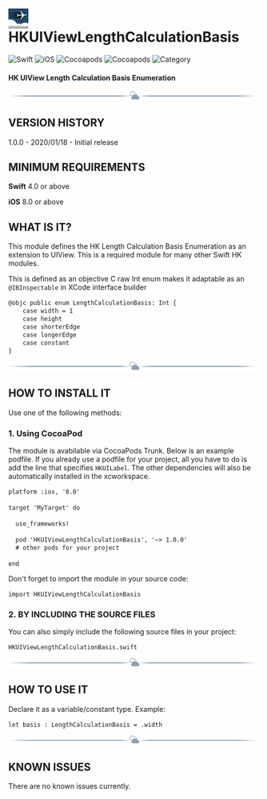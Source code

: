 # <img src="./docs/logo256.jpg" width="40" height="40" alt="skyRoute66 logo" style="vertical-align:middle"> HKUIViewLengthCalculationBasis #
![Swift](https://img.shields.io/static/v1?label=Swift&message=4.0%20or%20above&color=%23FF4400&style=plastic) ![iOS](https://img.shields.io/static/v1?label=iOS&&message=8.0%20or%20above&color=yellow&style=plastic) ![Cocoapods](https://img.shields.io/cocoapods/v/HKUIViewLengthCalculationBasis?label=pod&color=brightgreen&style=plastic) ![Cocoapods](https://img.shields.io/cocoapods/l/HKUIViewLengthCalculationBasis?color=blue&style=plastic) ![Category](https://img.shields.io/static/v1?label=category&message=Type%20Definition&color=blueviolet&style=plastic) 
#### HK UIView Length Calculation Basis Enumeration ####

<img src="./docs/cloudline.png" alt="---line---">

## VERSION HISTORY ##

1.0.0 - 2020/01/18 - Initial release

## MINIMUM REQUIREMENTS ##

**Swift** 4.0 or above

**iOS** 8.0 or above

## WHAT IS IT? ##

This module defines the HK Length Calculation Basis Enumeration as an extension to UIView. This is a required module for many other Swift HK modules.

This is defined as an objective C raw Int enum makes it adaptable as an `@IBInspectable` in XCode interface builder

```
@objc public enum LengthCalculationBasis: Int {
    case width = 1
    case height
    case shorterEdge
    case longerEdge
    case constant
}
```

<img src="./docs/cloudline.png" alt="---line---">

## HOW TO INSTALL IT ##

Use one of the following methods:

### 1. Using CocoaPod ###

The module is avabilable via CocoaPods Trunk. Below is an example podfile. If you already use a podfile for your project, all you have to do is add the line that specifies `HKUILabel`. The other dependencies will also be automatically installed in the xcworkspace.

```
platform :ios, '8.0'

target 'MyTarget' do

  use_frameworks!

  pod 'HKUIViewLengthCalculationBasis', '~> 1.0.0'
  # other pods for your project

end
```

Don't forget to import the module in your source code:

```
import HKUIViewLengthCalculationBasis
```

### 2. BY INCLUDING THE SOURCE FILES ###

You can also simply include the following source files in your project:

```
HKUIViewLengthCalculationBasis.swift
```

<img src="./docs/cloudline.png" alt="---line---">

## HOW TO USE IT ##

Declare it as a variable/constant type. Example:

```
let basis : LengthCalculationBasis = .width
```

<img src="./docs/cloudline.png" alt="---line---">

## KNOWN ISSUES ##

There are no known issues currently.
